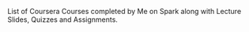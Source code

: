 List of Coursera Courses completed by Me on Spark along with Lecture Slides, Quizzes and Assignments.
